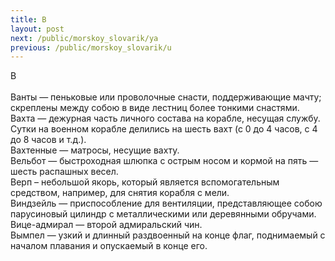 ```yaml
---
title: В
layout: post
next: /public/morskoy_slovarik/ya
previous: /public/morskoy_slovarik/u
---
```


В  
   
Ванты — пеньковые или проволочные снасти, поддерживающие мачту; скреплены между собою в виде лестниц более тонкими снастями.  
Вахта — дежурная часть личного состава на корабле, несущая службу. Сутки на военном корабле делились на шесть вахт (с 0 до 4 часов, с 4 до 8 часов и т.д.).  
Вахтенные — матросы, несущие вахту.  
Вельбот — быстроходная шлюпка с острым носом и кормой на пять — шесть распашных весел.   
Верп – небольшой якорь, который является вспомогательным средством, например, для снятия корабля с мели.  
Виндзейль — приспособление для вентиляции, представляющее собою парусиновый цилиндр с металлическими или деревянными обручами.  
Вице-адмирал — второй адмиральский чин.  
Вымпел — узкий и длинный раздвоенный на конце флаг, поднимаемый с началом плавания и опускаемый в конце его.